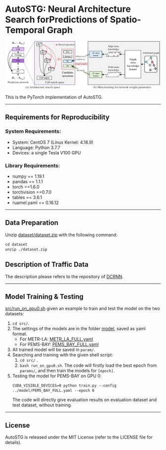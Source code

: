 # AutoSTG: Neural Architecture Search forPredictions of Spatio-Temporal Graph

![Framework](./resources/framework.png)

This is the PyTorch implementation of AutoSTG.

---

## Requirements for Reproducibility

### System Requirements:
- System: CentOS 7 (Linux Kernel: 4.18.9)
- Language: Python 3.7.7
- Devices: a single Tesla V100 GPU

### Library Requirements:
- numpy == 1.19.1
- pandas == 1.1.1
- torch ==1.6.0
- torchvision ==0.7.0
- tables == 3.6.1
- ruamel.yaml == 0.16.12

---
## Data Preparation
Unzip [dataset/dataset.zip](dataset/dataset.zip) with the following command:
```
cd dataset
unzip ./dataset.zip
```


## Description of Traffic Data

The description please refers to the repository of [DCRNN](https://github.com/liyaguang/DCRNN).

---

## Model Training & Testing

[src/run_on_gpu0.sh](src/run_on_gpu0.sh) given an example to train and test the model on the two datasets:

1. `cd src/`.
2. The settings of the models are in the folder [model](/model), saved as yaml format. 
   - For METR-LA: [METR_LA_FULL.yaml](model/METR_LA_FULL.yaml)
   - For PEMS-BAY: [PEMS_BAY_FULL.yaml](model/PEMS_BAY_FULL.yaml)
3. All trained model will be saved in `param/`. 
4. Searching and training with the given shell script:
   1. `cd src/` .
   2. `bash run_on_gpu0.sh`. The code will firstly load the best epoch from `params/`, and then train the models for `[epoch]`. 
6. Testing the model for PEMS-BAY on GPU 0: 
    ```
    CUDA_VISIBLE_DEVICES=0 python train.py --config ../model/PEMS_BAY_FULL.yaml --epoch 0
    ``` 
   The code will directly give evaluation results on evaluation dataset and test dataset, without training.

---

## License

AutoSTG is released under the MIT License (refer to the LICENSE file for details).
